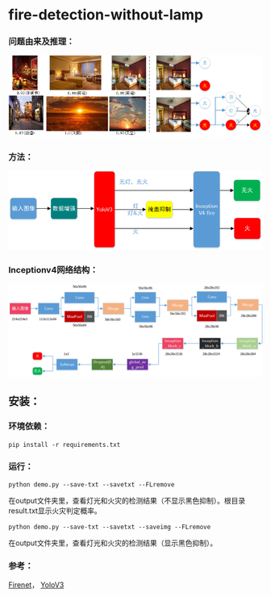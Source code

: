 # fire-detection-without-lamp
 

### 问题由来及推理：
![image](https://github.com/kailaisun/fire-detection-without-lamp/blob/master/data/1.png)

### 方法：
![image](https://github.com/kailaisun/fire-detection-without-lamp/blob/master/data/2.png)

### Inceptionv4网络结构：
![image](https://github.com/kailaisun/fire-detection-without-lamp/blob/master/data/4.bmp)


## 安装：

### 环境依赖：
```
pip install -r requirements.txt
```

### 运行：
```
python demo.py --save-txt --savetxt --FLremove
```
在output文件夹里，查看灯光和火灾的检测结果（不显示黑色抑制）。根目录result.txt显示火灾判定概率。


```
python demo.py --save-txt --savetxt --saveimg --FLremove
```
在output文件夹里，查看灯光和火灾的检测结果（显示黑色抑制）。

### 参考：
 [Firenet](https://github.com/tobybreckon/fire-detection-cnn)， 
 [YoloV3](https://github.com/ultralytics/yolov3)
